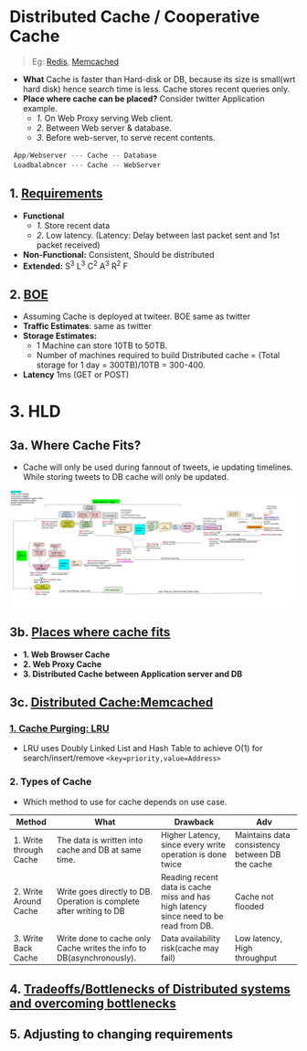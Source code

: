 # Distributed Cache / Cooperative Cache
> Eg: [Redis](/System-Design/Concepts/Cache/DB_Caches/Redis/README.md), [Memcached](/System-Design/Concepts/Cache/DB_Caches/Memcached/README.md)
- **What** Cache is faster than Hard-disk or DB, because its size is small(wrt hard disk) hence search time is less. Cache stores recent queries only.
- **Place where cache can be placed?** Consider twitter Application example.
  - *1.* On Web Proxy serving Web client.
  - *2.* Between Web server & database.
  - *3.* Before web-server, to serve recent contents.
```c 
 App/Webserver --- Cache -- Database
 Loadbalabncer --- Cache -- WebServer
```

## 1. [Requirements](/System-Design/Scalable)
- **Functional**
  - *1.* Store recent data
  - *2.* Low latency. (Latency: Delay between last packet sent and 1st packet received)
- **Non-Functional:** Consistent, Should be distributed
- **Extended:** S<sup>3</sup> L<sup>3</sup> C<sup>2</sup> A<sup>3</sup> R<sup>2</sup> F

## 2. [BOE](/System-Design/Scalable/twitter/README.md)
- Assuming Cache is deployed at twiteer. BOE same as twitter
- **Traffic Estimates**: same as twitter
- **Storage Estimates:**
  - 1 Machine can store 10TB to 50TB.
  - Number of machines required to build Distributed cache = (Total storage for 1 day = 300TB)/10TB = 300-400. 
- **Latency** 1ms (GET or POST)
  
# 3. HLD
## 3a. Where Cache Fits?
- Cache will only be used during fannout of tweets, ie updating timelines. While storing tweets to DB cache will only be updated.
<img src="Distributed_Cache_overall.png" width="1000" />

## 3b. [Places where cache fits](/System-Design/Concepts/Cache/Where_Cache_Can_Be_Placed/README.md)
- **1. Web Browser Cache**
- **2. Web Proxy Cache**
- **3. Distributed Cache between Application server and DB**
  
## 3c. [Distributed Cache:Memcached](/System-Design/Concepts/Cache/Where_Cache_Can_Be_Placed/README.md)
### [1. Cache Purging: LRU](/DS_Questions/Questions/random/LRUCache/lru_cache_key_and_value.md)
  - LRU uses Doubly Linked List and Hash Table to achieve O(1) for search/insert/remove `<key=priority,value=Address>`
  
### 2. Types of Cache
  - Which method to use for cache depends on use case.

|Method|What|Drawback|Adv|
|---|---|---|---|
|1. Write through Cache|The data is written into cache and DB at same time.|Higher Latency, since every write operation is done twice|Maintains data consistency between DB the cache|
|2. Write Around Cache|Write goes directly to DB. Operation is complete after writing to DB|Reading recent data is cache miss and has high latency since need to be read from DB.|Cache not flooded|
|3. Write Back Cache| Write done to cache only Cache writes the info to DB(asynchronously).|Data availability risk(cache may fail)|Low latency, High throughput|

## 4. [Tradeoffs/Bottlenecks of Distributed systems and overcoming bottlenecks](/System-Design/Concepts/Bottlenecks_of_Distributed_Systems/Bottlenecks.md)

## 5. Adjusting to changing requirements

